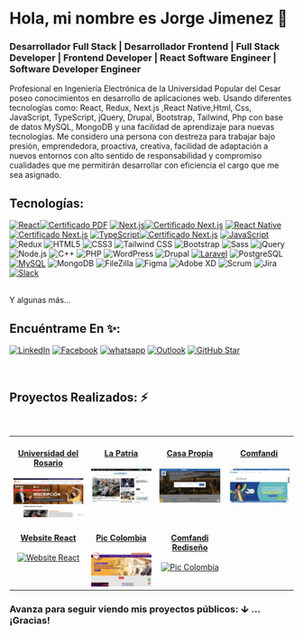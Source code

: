 # Hola, mi nombre es Jorge Jimenez 👋

### Desarrollador Full Stack | Desarrollador Frontend | Full Stack Developer | Frontend Developer | React Software Engineer | Software Developer Engineer

<!--
**ingjorgejimenez/ingjorgejimenez** is a ✨ _special_ ✨ repository because its `README.md` (this file) appears on your GitHub profile.

Here are some ideas to get you started:

- 🔭 I’m currently working on ...
- 🌱 I’m currently learning ...
- 👯 I’m looking to collaborate on ...
- 🤔 I’m looking for help with ...
- 💬 Ask me about ...
- 📫 How to reach me: ...
- 😄 Pronouns: ...
- ⚡ Fun fact: ...
-->

Profesional en Ingeniería Electrónica de la Universidad Popular del Cesar poseo conocimientos en desarrollo de aplicaciones web. Usando diferentes tecnologías como: React, Redux, Next.js ,React Native,Html, Css, JavaScript, TypeScript, jQuery, Drupal, Bootstrap, Tailwind, Php con base de datos MySQL, MongoDB y una facilidad de aprendizaje para nuevas tecnologías.
Me considero una persona con destreza para trabajar bajo presión, emprendedora, proactiva, creativa, facilidad de adaptación a nuevos entornos con alto sentido de responsabilidad y compromiso cualidades que me permitirán desarrollar con eficiencia el cargo que me sea asignado.

## Tecnologías:

[![React](https://img.shields.io/badge/-ReactJs-blue?style=for-the-badge&logo=react&logoColor=white&labelColor=101010)![Certificado PDF](https://img.shields.io/static/v1?style=for-the-badge&message=%E2%86%86&color=BF0000&logo=adobe-acrobat-reader&logoColor=white&label=&labelColor=BF0000)](https://www.udemy.com/certificate/UC-87a5b44d-19a0-4afe-8286-93c2abde3abc/)
[![Next.js](https://img.shields.io/static/v1?style=for-the-badge&message=Next.js&color=000000&logo=Next.js&logoColor=FFFFFF&label=&labelColor=101010)![Certificado Next.js](https://img.shields.io/static/v1?style=for-the-badge&message=%E2%86%86&color=BF0000&logo=adobe-acrobat-reader&logoColor=white&label=&labelColor=BF0000)](https://www.udemy.com/certificate/UC-15056aed-19ae-4de2-982e-645a1151ccda/)
[![React Native](https://img.shields.io/static/v1?style=for-the-badge&message=React+Native&color=61DAFB&logo=React&logoColor=FFFFFF&label=&labelColor=101010)![Certificado Next.js](https://img.shields.io/static/v1?style=for-the-badge&message=%E2%86%86&color=BF0000&logo=adobe-acrobat-reader&logoColor=white&label=&labelColor=BF0000)](https://www.udemy.com/certificate/UC-7d39fc8c-ea05-4cd1-a2c5-81f9526636e8/)
[![TypeScript](https://img.shields.io/static/v1?style=for-the-badge&message=TypeScript&color=3178C6&logo=TypeScript&logoColor=FFFFFF&label=&labelColor=101010)![Certificado Next.js](https://img.shields.io/static/v1?style=for-the-badge&message=%E2%86%86&color=BF0000&logo=adobe-acrobat-reader&logoColor=white&label=&labelColor=BF0000)](https://www.udemy.com/certificate/UC-5e71ab33-8e30-4df9-b8ed-1afc56134ca9/)
[![JavaScript](https://img.shields.io/badge/JavaScript-F7DF1E?style=for-the-badge&logo=javascript&logoColor=white&labelColor=101010)]()
![Redux](https://img.shields.io/static/v1?style=for-the-badge&message=Redux&color=764ABC&logo=Redux&logoColor=FFFFFF&label=&labelColor=101010)
![HTML5](https://img.shields.io/static/v1?style=for-the-badge&message=HTML5&color=E34F26&logo=HTML5&logoColor=FFFFFF&label=&labelColor=101010)
![CSS3](https://img.shields.io/static/v1?style=for-the-badge&message=CSS3&color=1572B6&logo=CSS3&logoColor=FFFFFF&label=&labelColor=101010)
![Tailwind CSS](https://img.shields.io/static/v1?style=for-the-badge&message=Tailwind+CSS&color=38B2AC&logo=Tailwind+CSS&logoColor=FFFFFF&label=&labelColor=101010)
![Bootstrap](https://img.shields.io/static/v1?style=for-the-badge&message=Bootstrap&color=7952B3&logo=Bootstrap&logoColor=FFFFFF&label=&labelColor=101010)
![Sass](https://img.shields.io/static/v1?style=for-the-badge&message=Sass&color=CC6699&logo=Sass&logoColor=FFFFFF&label=&labelColor=101010)
![jQuery](https://img.shields.io/static/v1?style=for-the-badge&message=jQuery&color=0769AD&logo=jQuery&logoColor=FFFFFF&label=&labelColor=101010)
![Node.js](https://img.shields.io/static/v1?style=for-the-badge&message=Node.js&color=339933&logo=Node.js&logoColor=white&label=&labelColor=101010)
![C++](https://img.shields.io/static/v1?style=for-the-badge&message=C%2B%2B&color=00599C&logo=C%2B%2B&logoColor=FFFFFF&label=&labelColor=101010)
![PHP](https://img.shields.io/static/v1?style=for-the-badge&message=PHP&color=777BB4&logo=PHP&logoColor=FFFFFF&label=&labelColor=101010)
![WordPress](https://img.shields.io/static/v1?style=for-the-badge&message=WordPress&color=21759B&logo=WordPress&logoColor=FFFFFF&label=&labelColor=101010)
![Drupal](https://img.shields.io/static/v1?style=for-the-badge&message=Drupal&color=0678BE&logo=Drupal&logoColor=FFFFFF&label=&labelColor=101010)
[![Laravel](https://img.shields.io/static/v1?style=for-the-badge&message=Laravel&color=FF2D20&logo=Laravel&logoColor=FFFFFF&label=&labelColor=101010)]()
![PostgreSQL](https://img.shields.io/static/v1?style=for-the-badge&message=PostgreSQL&color=336791&logo=PostgreSQL&logoColor=white&label=&labelColor=101010)
[![MySQL](https://img.shields.io/badge/MySQL-4479A1?style=for-the-badge&logo=mysql&logoColor=white&labelColor=101010)]()
![MongoDB](https://img.shields.io/static/v1?style=for-the-badge&message=MongoDB&color=47A248&logo=MongoDB&logoColor=FFFFFF&label=&labelColor=101010)
![FileZilla](https://img.shields.io/static/v1?style=for-the-badge&message=FileZilla&color=BF0000&logo=FileZilla&logoColor=FFFFFF&label=&labelColor=101010)
![Figma](https://img.shields.io/static/v1?style=for-the-badge&message=Figma&color=F24E1E&logo=Figma&logoColor=FFFFFF&label=&labelColor=101010)
![Adobe XD](https://img.shields.io/static/v1?style=for-the-badge&message=Adobe+XD&color=FF61F6&logo=Adobe+XD&logoColor=FFFFFF&label=&labelColor=101010)
![Scrum](https://img.shields.io/static/v1?style=for-the-badge&message=Scrum&color=009FDA&logo=Scrum+Alliance&logoColor=FFFFFF&label=&labelColor=101010)
![Jira](https://img.shields.io/static/v1?style=for-the-badge&message=Jira&color=0052CC&logo=Jira&logoColor=FFFFFF&label=&labelColor=101010)
[![Slack](https://img.shields.io/static/v1?style=for-the-badge&message=Slack&color=4A154B&logo=Slack&logoColor=FFFFFF&label=&labelColor=101010)]()

</br>
Y algunas más...

## Encuéntrame En ✨:

[![LinkedIn](https://img.shields.io/badge/LinkedIn-IngJorge-0077B5?style=for-the-badge&logo=linkedin&logoColor=0077B5&labelColor=101010)](https://www.linkedin.com/in/ing-jorge-jimenez/)
[![Facebook](https://img.shields.io/badge/Facebook-@Jorge_Jimenez-1877F2?style=for-the-badge&logo=facebook&logoColor=1877F2&labelColor=101010)](https://www.facebook.com/ing_jorgejimenez)
[![whatsapp](https://img.shields.io/badge/WhatsApp-Jorge_Jimenez-25D366?style=for-the-badge&logo=WhatsApp&logoColor=25D366&labelColor=101010)](https://wa.me/+573183296814)
[![Outlook](https://img.shields.io/badge/Outlook-ingjorge-0078D4?style=for-the-badge&logo=Microsoft+Outlook&logoColor=0078D4&labelColor=101010)](mailto:ing_jorgejimenez@outlook.com)
[![GitHub Star](https://img.shields.io/badge/GitHub-yellow?style=for-the-badge&logo=github&logoColor=white&labelColor=101010)](https://github.com/ingjorgejimenez)

</br>

## Proyectos Realizados: ⚡

</br>

<table border="0" width="100%" cellpadding="0" cellspacing="0">
  <tr>
    <td valign="top" align="center">  
      <a href="https://urosario.edu.co" target="_blank">   
        <h4 align="center">Universidad del Rosario</h4>
      </a>
      <a href="https://urosario.edu.co" target="_blank"> 
        <img src="UniversidadRosario.png" alt="Universidad del Rosario" hspace="0" vspace="0" style="max-width:100%">
      </a>
    </td>
    <td valign="top" align="center">  
      <a  href="https://www.lapatria.com" target="_blank">    
        <h4 align="center">La Patria</h4>
      </a>
      <a  href="https://www.lapatria.com" target="_blank">   
        <img src="LaPatria.png" alt="La Patria" hspace="0" vspace="0" style="max-width:100%"> 
      </a>
    </td>
    <td valign="top" align="center">  
      <a href="https://casapropiacolombia.com/es" target="_blank">     
        <h4 align="center">Casa Propia</h4>
      </a>
      <a href="https://casapropiacolombia.com/es" target="_blank"> 
        <img src="CasaPropia.png" alt="Casa Propia" hspace="0" vspace="0" style="max-width:100%">
      </a>
    </td>
    <td valign="top" align="center"> 
      <a href="https://www.comfandi.com.co/" target="_blank">   
        <h4 align="center">Comfandi</h4> 
      </a>
      <a href="https://www.comfandi.com.co/" target="_blank">   
        <img src="Comfandi.png" alt="Comfandi" hspace="0" vspace="0" style="max-width:100%">
      </a>
    </td>
  </tr>
   <tr>
    <td valign="top" align="center">   
        <a href="https://ingjorgejimenez.github.io/Movies/" target="_blank">
          <h4 align="center">Website React</h4>
        </a>
        <a href="https://ingjorgejimenez.github.io/Movies/" target="_blank">
          <img src="Movies.png" alt="Website React" hspace="0" vspace="0" style="max-width:100%">
        </a>
    </td>
    <td valign="top" align="center">   
      <a href="https://piccolombia.com/" target="_blank">
        <h4 align="center">Pic Colombia</h4>
      </a>
      <a href="https://piccolombia.com/" target="_blank">
        <img src="PicColombia.png" alt="Pic Colombia" hspace="0" vspace="0" style="max-width:100%">
      </a>
    </td>
    <td valign="top" align="center">   
      <a href="https://front-web-prd.appcomfandi.com/" target="_blank">
        <h4 align="center">Comfandi Rediseño</h4>
      </a>
      <a href="https://front-web-prd.appcomfandi.com/" target="_blank">
        <img src="ComfandiRediseño.png" alt="Pic Colombia" hspace="0" vspace="0" style="max-width:100%">
      </a>
    </td>
   </tr>
</table>
<h3>Avanza para seguir viendo mis proyectos públicos: ↆ ...¡Gracias!</h3>
